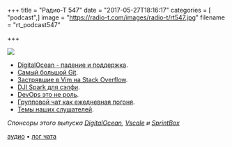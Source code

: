 +++
title = "Радио-Т 547"
date = "2017-05-27T18:16:17"
categories = [ "podcast",]
image = "https://radio-t.com/images/radio-t/rt547.jpg"
filename = "rt_podcast547"

+++

![](https://radio-t.com/images/radio-t/rt547.jpg)

- [DigitalOcean - падение и поддержка](https://status.digitalocean.com/incidents/0t54zmb3f1vm).
- [Самый большой Git](https://blogs.msdn.microsoft.com/bharry/2017/05/24/the-largest-git-repo-on-the-planet/).
- [Застрявшие в Vim на Stack Overflow](https://thenextweb.com/dd/2017/05/24/vim-complicated-million-people-looked-exit-stack-overflow/).
- [DJI Spark для сэлфи](https://www.slashgear.com/dji-spark-drone-gesture-pilot-pricing-camera-autopilot-details-24486246/).
- [DevOps это не роль](https://dev.jlelse.eu/devops-is-a-culture-not-a-role-be1bed149b0?gi=58da7e1959e3).
- [Групповой чат как ежедневная погоня](https://habrahabr.ru/company/alconost/blog/329422/).
- [Темы наших слушателей](https://radio-t.com/p/2017/05/23/prep-547/).

*Спонсоры этого выпуска [DigitalOcean](https://www.digitalocean.com), [Vscale](http://bit.ly/radio-t_vscale) и [SprintBox](http://bit.ly/2qfc9W8)*

[аудио](http://cdn.radio-t.com/rt_podcast547.mp3) • [лог чата](http://chat.radio-t.com/logs/radio-t-547.html)
<audio src="http://cdn.radio-t.com/rt_podcast547.mp3" preload="none"></audio>